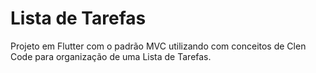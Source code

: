 # Lista de Tarefas

Projeto em Flutter com o padrão MVC utilizando com conceitos de Clen Code para organização de uma Lista de Tarefas.

